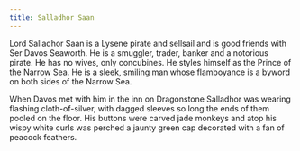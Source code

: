 ```yaml
---
title: Salladhor Saan
---
```


Lord Salladhor Saan is a Lysene pirate and sellsail and is good friends with Ser Davos Seaworth. He is a smuggler, trader, banker and a notorious pirate. He has no wives, only concubines. He styles himself as the Prince of the Narrow Sea. He is a sleek, smiling man whose flamboyance is a byword on both sides of the Narrow Sea.

When Davos met with him in the inn on Dragonstone Salladhor was wearing flashing cloth-of-silver, with dagged sleeves so long the ends of them pooled on the floor. His buttons were carved jade monkeys and atop his wispy white curls was perched a jaunty green cap decorated with a fan of peacock feathers. 


